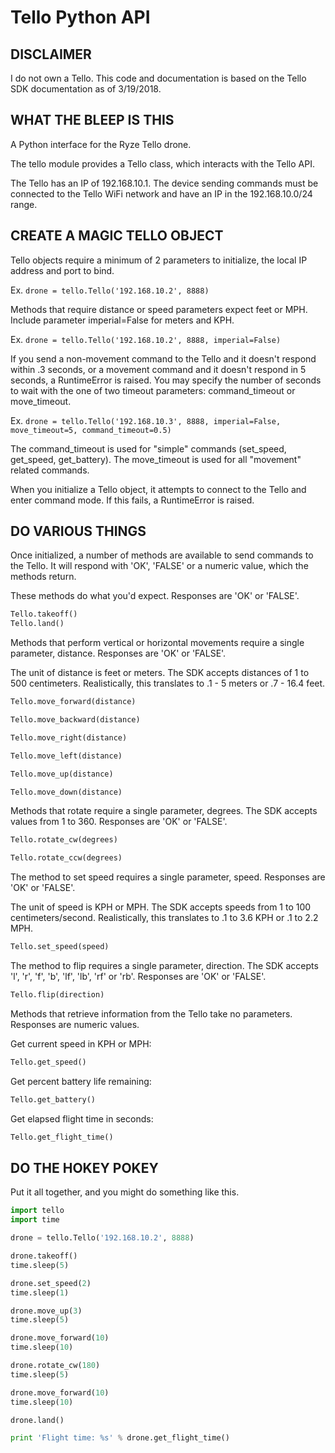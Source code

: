 Tello Python API
================
DISCLAIMER
----------

I do not own a Tello. This code and documentation is based on the Tello SDK
documentation as of 3/19/2018.

WHAT THE BLEEP IS THIS
----------------------

A Python interface for the Ryze Tello drone.

The tello module provides a Tello class, which interacts with the Tello API.

The Tello has an IP of 192.168.10.1. The device sending commands must be
connected to the Tello WiFi network and have an IP in the 192.168.10.0/24
range.

CREATE A MAGIC TELLO OBJECT
---------------------------

Tello objects require a minimum of 2 parameters to initialize, the local IP
address and port to bind.

Ex. `drone = tello.Tello('192.168.10.2', 8888)`

Methods that require distance or speed parameters expect feet or MPH. Include
parameter imperial=False for meters and KPH.

Ex. `drone = tello.Tello('192.168.10.2', 8888, imperial=False)`

If you send a non-movement command to the Tello and it doesn't respond within .3 seconds, 
or a movement command and it doesn't respond in 5 seconds, a
RuntimeError is raised. You may specify the number of seconds to wait with the
one of two timeout parameters: command\_timeout or move\_timeout.

Ex. `drone = tello.Tello('192.168.10.3', 8888, imperial=False, move_timeout=5, command_timeout=0.5)`

The command\_timeout is used for "simple" commands (set\_speed, get\_speed, get\_battery).
The move\_timeout is used for all "movement" related commands.

When you initialize a Tello object, it attempts to connect to the Tello and
enter command mode. If this fails, a RuntimeError is raised.

DO VARIOUS THINGS
-----------------

Once initialized, a number of methods are available to send commands to the
Tello. It will respond with 'OK', 'FALSE' or a numeric value, which the methods
return.

These methods do what you'd expect. Responses are 'OK' or 'FALSE'.
```python
Tello.takeoff()
Tello.land()
```

Methods that perform vertical or horizontal movements require a single
parameter, distance. Responses are 'OK' or 'FALSE'.

The unit of distance is feet or meters. The SDK accepts distances of 1 to 500
centimeters. Realistically, this translates to .1 - 5 meters or .7 - 16.4 feet.

```python
Tello.move_forward(distance)

Tello.move_backward(distance)

Tello.move_right(distance)

Tello.move_left(distance)

Tello.move_up(distance)

Tello.move_down(distance)
```

Methods that rotate require a single parameter, degrees. The SDK accepts values
from 1 to 360. Responses are 'OK' or 'FALSE'.

```python
Tello.rotate_cw(degrees)

Tello.rotate_ccw(degrees)
```

The method to set speed requires a single parameter, speed. Responses are 'OK'
or 'FALSE'.

The unit of speed is KPH or MPH. The SDK accepts speeds from 1 to 100
centimeters/second. Realistically, this translates to .1 to 3.6 KPH or .1 to 
2.2 MPH.

```python
Tello.set_speed(speed)
```

The method to flip requires a single parameter, direction. The SDK accepts 'l',
'r', 'f', 'b', 'lf', 'lb', 'rf' or 'rb'. Responses are 'OK' or 'FALSE'.

```python
Tello.flip(direction)
```

Methods that retrieve information from the Tello take no parameters. Responses
are numeric values.

Get current speed in KPH or MPH:

```python
Tello.get_speed()
```

Get percent battery life remaining:

```python
Tello.get_battery()
```

Get elapsed flight time in seconds:

```python
Tello.get_flight_time()
```

DO THE HOKEY POKEY
------------------

Put it all together, and you might do something like this.

```python
import tello
import time

drone = tello.Tello('192.168.10.2', 8888)

drone.takeoff()
time.sleep(5)

drone.set_speed(2)
time.sleep(1)

drone.move_up(3)
time.sleep(5)

drone.move_forward(10)
time.sleep(10)

drone.rotate_cw(180)
time.sleep(5)

drone.move_forward(10)
time.sleep(10)

drone.land()

print 'Flight time: %s' % drone.get_flight_time()
```
